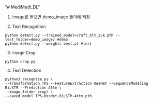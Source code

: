 "# MediMedi_DL" 
1. Image를 받으면 demo_image 폴더에 저장

2. Text Recognition
```
python detect.py --trained_model=craft_mlt_25k.pth --test_folder=demo_image/ #demo
python detect.py --weights best.pt #test
```
3. Image Crop
```
python crop.py
```
4. Text Detection
```
python3 recognize.py \
--Transformation TPS --FeatureExtraction ResNet --SequenceModeling BiLSTM --Prediction Attn \
--image_folder crop/ \
--saved_model TPS-ResNet-BiLSTM-Attn.pth
```
